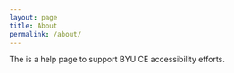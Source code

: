 ```yaml
---
layout: page
title: About
permalink: /about/
---
```


The is a help page to support BYU CE accessibility efforts.
